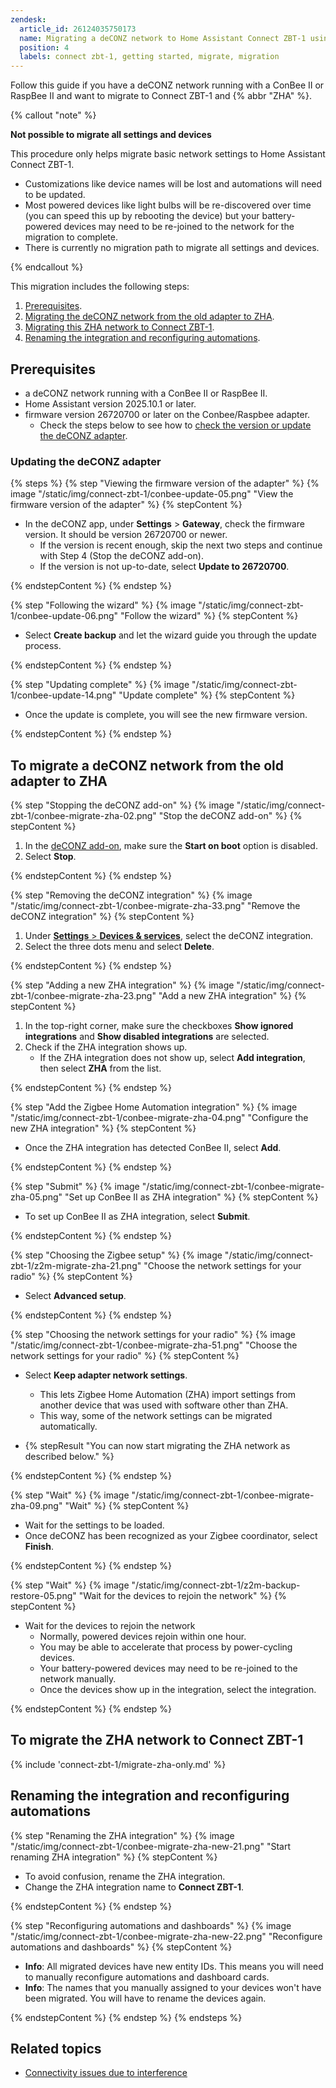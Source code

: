 ```yaml
---
zendesk:
  article_id: 26124035750173
  name: Migrating a deCONZ network to Home Assistant Connect ZBT-1 using Zigbee Home Automation (ZHA)
  position: 4
  labels: connect zbt-1, getting started, migrate, migration
---
```


Follow this guide if you have a deCONZ network running with a ConBee II or RaspBee II and want to migrate to Connect ZBT-1 and {% abbr "ZHA" %}.

{% callout "note" %}

**Not possible to migrate all settings and devices**

This procedure only helps migrate basic network settings to Home Assistant Connect ZBT-1.

- Customizations like device names will be lost and automations will need to be updated.
- Most powered devices like light bulbs will be re-discovered over time (you can speed this up by rebooting the device) but your battery-powered devices may need to be re-joined to the network for the migration to complete.
- There is currently no migration path to migrate all settings and devices.

{% endcallout %}

This migration includes the following steps:

1. [Prerequisites](#prerequisites).
2. [Migrating the deCONZ network from the old adapter to ZHA](#to-migrate-a-deconz-network-from-the-old-adapter-to-zha).
3. [Migrating this ZHA network to Connect ZBT-1](#to-migrate-the-zha-network-to-connectzbt-1).
4. [Renaming the integration and reconfiguring automations](#renaming-the-integration-and-reconfiguring-automations).

## Prerequisites

- a deCONZ network running with a ConBee II or RaspBee II.
- Home Assistant version 2025.10.1 or later.
- firmware version 26720700 or later on the Conbee/Raspbee adapter.
  - Check the steps below to see how to [check the version or update the deCONZ adapter](#updating-the-deconz-adapter).

### Updating the deCONZ adapter

{% steps %}
{% step "Viewing the firmware version of the adapter" %}
{% image "/static/img/connect-zbt-1/conbee-update-05.png" "View the firmware version of the adapter" %}
{% stepContent %}

- In the deCONZ app, under **Settings** > **Gateway**, check the firmware version. It should be version 26720700 or newer.
  - If the version is recent enough, skip the next two steps and continue with Step 4 (Stop the deCONZ add-on).
  - If the version is not up-to-date, select **Update to 26720700**.

{% endstepContent %}
{% endstep %}

{% step "Following the wizard" %}
{% image "/static/img/connect-zbt-1/conbee-update-06.png" "Follow the wizard" %}
{% stepContent %}

- Select **Create backup** and let the wizard guide you through the update process.

{% endstepContent %}
{% endstep %}

{% step "Updating complete" %}
{% image "/static/img/connect-zbt-1/conbee-update-14.png" "Update complete" %}
{% stepContent %}

- Once the update is complete, you will see the new firmware version.

{% endstepContent %}
{% endstep %}

## To migrate a deCONZ network from the old adapter to ZHA

{% step "Stopping the deCONZ add-on" %}
{% image "/static/img/connect-zbt-1/conbee-migrate-zha-02.png" "Stop the deCONZ add-on" %}
{% stepContent %}

1. In the [deCONZ add-on](https://my.home-assistant.io/redirect/supervisor_addon/?addon=core_deconz), make sure the **Start on boot** option is disabled.
2. Select **Stop**.

{% endstepContent %}
{% endstep %}

{% step "Removing the deCONZ integration" %}
{% image "/static/img/connect-zbt-1/conbee-migrate-zha-33.png" "Remove the deCONZ integration" %}
{% stepContent %}

1. Under [**Settings** > **Devices & services**](https://my.home-assistant.io/redirect/integrations/), select the deCONZ integration.
2. Select the three dots menu and select **Delete**.

{% endstepContent %}
{% endstep %}

{% step "Adding a new ZHA integration" %}
{% image "/static/img/connect-zbt-1/conbee-migrate-zha-23.png" "Add a new ZHA integration" %}
{% stepContent %}

1. In the top-right corner, make sure the checkboxes **Show ignored integrations** and **Show disabled integrations** are selected.
2. Check if the ZHA integration shows up.
   - If the ZHA integration does not show up, select **Add integration**, then select **ZHA** from the list.

{% endstepContent %}
{% endstep %}

{% step "Add the Zigbee Home Automation integration" %}
{% image "/static/img/connect-zbt-1/conbee-migrate-zha-04.png" "Configure the new ZHA integration" %}
{% stepContent %}

- Once the ZHA integration has detected ConBee II, select **Add**.

{% endstepContent %}
{% endstep %}

{% step "Submit" %}
{% image "/static/img/connect-zbt-1/conbee-migrate-zha-05.png" "Set up ConBee II as ZHA integration" %}
{% stepContent %}

- To set up ConBee II as ZHA integration, select **Submit**.

{% endstepContent %}
{% endstep %}

{% step "Choosing the Zigbee setup" %}
{% image "/static/img/connect-zbt-1/z2m-migrate-zha-21.png" "Choose the network settings for your radio" %}
{% stepContent %}

- Select **Advanced setup**.

{% endstepContent %}
{% endstep %}

{% step "Choosing the network settings for your radio" %}
{% image "/static/img/connect-zbt-1/conbee-migrate-zha-51.png" "Choose the network settings for your radio" %}
{% stepContent %}

- Select **Keep adapter network settings**.
  - This lets Zigbee Home Automation (ZHA) import settings from another device that was used with software other than ZHA.
  - This way, some of the network settings can be migrated automatically.

- {% stepResult "You can now start migrating the ZHA network as described below." %}

{% endstepContent %}
{% endstep %}

{% step "Wait" %}
{% image "/static/img/connect-zbt-1/conbee-migrate-zha-09.png" "Wait" %}
{% stepContent %}

- Wait for the settings to be loaded.
- Once deCONZ has been recognized as your Zigbee coordinator, select **Finish**.

{% endstepContent %}
{% endstep %}

{% step "Wait" %}
{% image "/static/img/connect-zbt-1/z2m-backup-restore-05.png" "Wait for the devices to rejoin the network" %}
{% stepContent %}

- Wait for the devices to rejoin the network
  - Normally, powered devices rejoin within one hour.
  - You may be able to accelerate that process by power-cycling devices.
  - Your battery-powered devices may need to be re-joined to the network manually.
  - Once the devices show up in the integration, select the integration.

{% endstepContent %}
{% endstep %}

## To migrate the ZHA network to Connect&nbsp;ZBT-1

{% include 'connect-zbt-1/migrate-zha-only.md' %}

## Renaming the integration and reconfiguring automations

{% step "Renaming the ZHA integration" %}
{% image "/static/img/connect-zbt-1/conbee-migrate-zha-new-21.png" "Start renaming ZHA integration" %}
{% stepContent %}

- To avoid confusion, rename the ZHA integration.
- Change the ZHA integration name to **Connect ZBT-1**.

{% endstepContent %}
{% endstep %}

{% step "Reconfiguring automations and dashboards" %}
{% image "/static/img/connect-zbt-1/conbee-migrate-zha-new-22.png" "Reconfigure automations and dashboards" %}
{% stepContent %}

- **Info**: All migrated devices have new entity IDs. This means you will need to manually reconfigure automations and dashboard cards.
- **Info**: The names that you manually assigned to your devices won't have been migrated. You will have to rename the devices again.

{% endstepContent %}
{% endstep %}
{% endsteps %}

## Related topics

- [Connectivity issues due to interference](/hc/en-us/articles/26124431414557)
